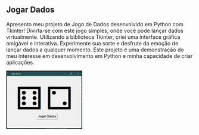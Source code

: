 <h2>Jogar Dados</h2>

<p>
Apresento meu projeto de Jogo de Dados desenvolvido em <string>Python</string> com <string>Tkinter</string>! Divirta-se com este jogo simples, onde você pode lançar dados virtualmente. Utilizando a biblioteca <string>Tkinter</string>, criei uma interface gráfica amigável e interativa. Experimente sua sorte e desfrute da emoção de lançar dados a qualquer momento. Este projeto é uma demonstração do meu interesse em desenvolvimento em <string>Python</string> e minha capacidade de criar aplicações.
</p>

<img src="Tela_Jogar_Dados.png" alt="Jogar Dados" style="zoom:40%;" />
